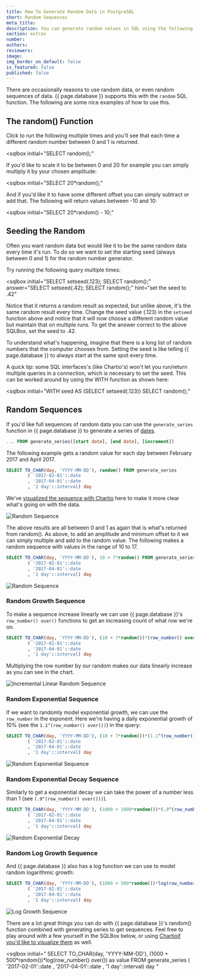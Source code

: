 ```yaml
---
title: How To Generate Random Data in PostgreSQL
short: Random Sequences
meta_title:
description: You can generate random values in SQL using the following instructions.
section: extras
number:
authors:
reviewers:
image:
img_border_on_default: false
is_featured: false
published: false
---
```

There are occasionally reasons to use random data, or even random sequences of data.  {{ page.database }} supports this with the `random` SQL function.  The following are some nice examples of how to use this.

## The random() Function


Click to run the following multiple times and you'll see that each time a different random number between 0 and 1 is returned.

<sqlbox
  initial="SELECT random();"
></sqlbox>

If you'd like to scale it to be between 0 and 20 for example you can simply multiply it by your chosen amplitude:

<sqlbox
  initial="SELECT 20*random();"
></sqlbox>

And if you'd like it to have some different offset you can simply subtract or add that.  The following will return values between -10 and 10:

<sqlbox
  initial="SELECT 20*random() - 10;"
></sqlbox>

## Seeding the Random

Often you want random data but would like it to be the same random data every time it's run.  To do so we want to set the starting seed (always between 0 and 1) for the random number generator.

Try running the following query multiple times:

<sqlbox
  initial="SELECT setseed(.123);
SELECT random();"
  answer="SELECT setseed(.42); SELECT random();"
  hint="set the seed to .42"
></sqlbox>

Notice that it returns a random result as expected, but unlike above, it's the same random result every time.  Change the seed value (.123) in the `setseed` function above and notice that it will now choose a different random value but maintain that on multiple runs.  To get the answer correct to the above SQLBox, set the seed to .42.

To understand what's happening, imagine that there is a long list of random numbers that the computer chooses from.  Setting the seed is like telling {{ page.database }} to always start at the same spot every time.

A quick tip: some SQL interfaces's (like Chartio's) won't let you run/return multiple queries in a connection, which is necessary to set the seed.  This can be worked around by using the WITH function as shown here:

<sqlbox
  initial="WITH seed AS (SELECT setseed(.123))
SELECT random();"
></sqlbox>


## Random Sequences

If you'd like full sequences of random data you can use the `generate_series` function in {{ page.database }} to generate a series of [dates](/learn/sql/dates/).  

```sql
... FROM generate_series([start date], [end date], [increment])
```

The following example gets a random value for each day between February 2017 and April 2017.  

```sql
SELECT TO_CHAR(day, 'YYYY-MM-DD'), random() FROM generate_series
        ( '2017-02-01'::date
        , '2017-04-01'::date
        , '1 day'::interval) day
```

We've [visualized the sequence with Chartio](/signup/) here to make it more clear what's going on with the data.

![Random Sequence](/assets/images/learn-sql/extras/random-sequences/random-sequence-1.svg)

The above results are all between 0 and 1 as again that is what's returned from random().  As above, to add an amplitude and minimum offset to it we can simply multiple and add to the random value.  The following makes a random sequence with values in the range of 10 to 17.

```sql
SELECT TO_CHAR(day, 'YYYY-MM-DD'), 10 + 7*random() FROM generate_series
        ( '2017-02-01'::date
        , '2017-04-01'::date
        , '1 day'::interval) day
```

![Random Sequence](/assets/images/learn-sql/extras/random-sequences/random-sequence-2.svg)

### Random  Growth Sequence

To make a sequence increase linearly we can use {{ page.database }}'s `row_number() over()` functions to get an increasing count of what row we're on.  

```sql
SELECT TO_CHAR(day, 'YYYY-MM-DD'), (10 + 7*random())*(row_number() over()) as value FROM generate_series
        ( '2017-02-01'::date
        , '2017-04-01'::date
        , '1 day'::interval) day
```

Multiplying the row number by our random makes our data linearly increase as you can see in the chart.

![Incremental Linear Random Sequence](/assets/images/learn-sql/extras/random-sequences/random-sequence-3.svg)


### Random Exponential Sequence

If we want to randomly model exponential growth, we can use the `row_number` in the exponent.  Here we're having a daily exponential growth of 10% (see the `1.1^(row_number() over())`) in the query:

```sql
SELECT TO_CHAR(day, 'YYYY-MM-DD'), (10 + 7*random())*(1.1^(row_number() over())) as value FROM generate_series
        ( '2017-02-01'::date
        , '2017-04-01'::date
        , '1 day'::interval) day
```
![Random Exponential Sequence](/assets/images/learn-sql/extras/random-sequences/random-sequence-4.svg)

### Random Exponential Decay Sequence

Similarly to get a exponential decay we can take the power of a number less than 1 (see `(.9^(row_number() over()))`).  

```sql
SELECT TO_CHAR(day, 'YYYY-MM-DD'), (1000 + 1000*random())*(.9^(row_number() over())) as value FROM generate_series
        ( '2017-02-01'::date
        , '2017-04-01'::date
        , '1 day'::interval) day
```
![Random Exponential Decay](/assets/images/learn-sql/extras/random-sequences/random-sequence-5.svg)

### Random Log Growth Sequence

And {{ page.database }} also has a log function we can use to model random logarithmic growth:

```sql
SELECT TO_CHAR(day, 'YYYY-MM-DD'), (1000 + 500*random())*log(row_number() over()) as value FROM generate_series
        ( '2017-02-01'::date
        , '2017-04-01'::date
        , '1 day'::interval) day
```

![Log Growth Sequence](/assets/images/learn-sql/extras/random-sequences/random-sequence-6.svg)


There are a lot great things you can do with {{ page.database }}'s random() function combined with generating series to get sequences.  Feel free to play around with a few yourself in the SQLBox below, or using [Chartioif you'd like to visualize them](/signup/) as well.

<sqlbox
  initial="
SELECT TO_CHAR(day, 'YYYY-MM-DD'), (1000 + 500*random())*log(row_number() over()) as value FROM generate_series
        ( '2017-02-01'::date
        , '2017-04-01'::date
        , '1 day'::interval) day
"
></sqlbox>
